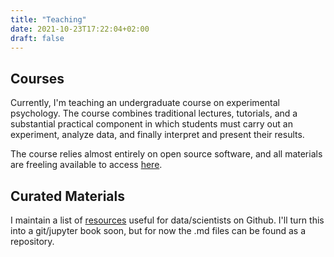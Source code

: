```yaml
---
title: "Teaching"
date: 2021-10-23T17:22:04+02:00
draft: false
---
```


## Courses

Currently, I'm teaching an undergraduate course on experimental psychology. The course combines traditional lectures, tutorials, and a substantial practical component in which students must carry out an experiment, analyze data, and finally interpret and present their results. 

The course relies almost entirely on open source software, and all materials are freeling available to access [here](https://avakiai.github.io/expra_winter2021-2022/index.html). 


## Curated Materials

I maintain a list of [resources](https://github.com/avakiai/Scientific-Resources) useful for data/scientists on Github. I'll turn this into a git/jupyter book soon, but for now the .md files can be found as a repository. 


